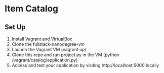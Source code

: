 # Item Catalog #



## Set Up ##

1. Install Vagrant and VirtualBox
2. Clone the fullstack-nanodegree-vm
3. Launch the Vagrant VM (vagrant up)
4. Clone this repo and run project.py in the VM (python /vagrant/catalog/application.py)
5. Access and test your application by visiting http://localhost:5000 locally